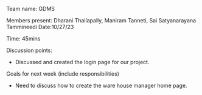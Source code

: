
Team name: GDMS

Members present: Dharani Thallapally, Maniram Tanneti, Sai Satyanarayana Tammineedi
Date:10/27/23

Time: 45mins

Discussion points: 

* Discussed and created the login page for our project.


Goals for next week (include responsibilities)

* Need to discuss how to create the ware house manager home page.


